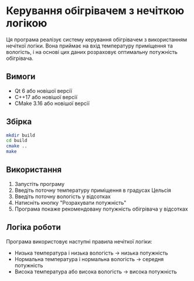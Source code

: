 # Керування обігрівачем з нечіткою логікою

Ця програма реалізує систему керування обігрівачем з використанням нечіткої логіки. Вона приймає на вхід температуру приміщення та вологість, і на основі цих даних розраховує оптимальну потужність обігрівача.

## Вимоги

- Qt 6 або новішої версії
- C++17 або новішої версії
- CMake 3.16 або новішої версії

## Збірка

```bash
mkdir build
cd build
cmake ..
make
```

## Використання

1. Запустіть програму
2. Введіть поточну температуру приміщення в градусах Цельсія
3. Введіть поточну вологість у відсотках
4. Натисніть кнопку "Розрахувати потужність"
5. Програма покаже рекомендовану потужність обігрівача у відсотках

## Логіка роботи

Програма використовує наступні правила нечіткої логіки:
- Низька температура і низька вологість -> низька потужність
- Нормальна температура і нормальна вологість -> середня потужність
- Висока температура або висока вологість -> висока потужність